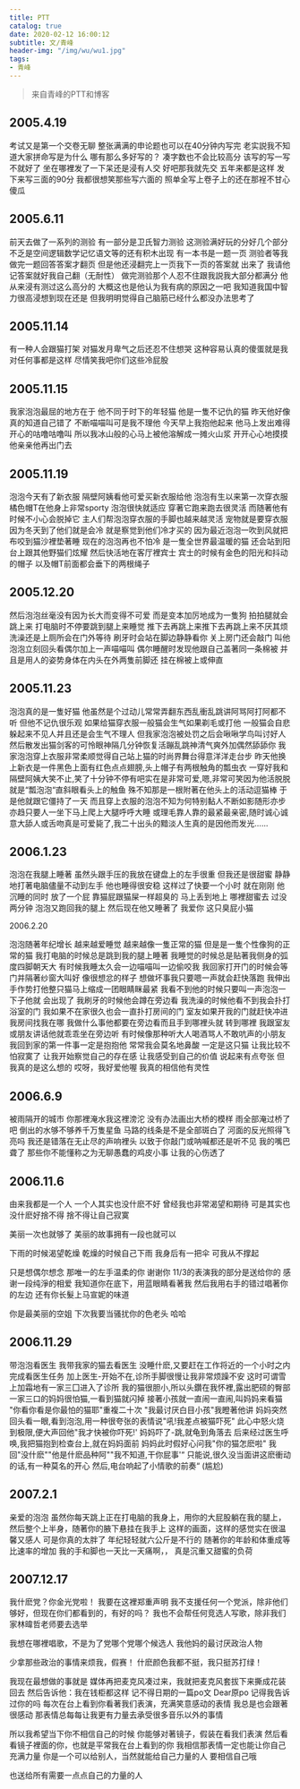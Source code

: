 ```yaml
---
title: PTT
catalog: true
date: 2020-02-12 16:00:12
subtitle: 文/青峰
header-img: "/img/wu/wu1.jpg"
tags:
- 青峰
---
```


> 来自青峰的PTT和博客

## 2005.4.19

考试又是第一个交卷无聊
整张满满的申论题也可以在40分钟内写完
老实説我不知道大家拼命写是为什么
哪有那么多好写的？
凑字数也不会比较高分
该写的写一写不就好了
坐在哪裡发了一下呆还是浸有人交
好吧那我就先交
五年来都是这样
发下来写三面的90分
我都很想笑那些写六面的
照单全写上卷子上的还在那裎不甘心傻瓜

## 2005.6.11

前天去做了一系列的测验
有一部分是卫氏智力测验
这测验满好玩的分好几个部分
不乏是空间逻辑数学记忆语文等的还有积木出现
有一本书是一题一页
测验者等我做完一题回答答案才翻页
但是他还浸翻完上一页我下一页的答案就
出来了
我请他记答案就好我自己翻（无耐性）
做完测验那个人忍不住跟我説我大部分都满分
他从来浸有测过这么高分的
大概这也是他认为我有病的原因之一吧
我知道我国中智力很高浸想到现在还是
但我明明觉得自己脑筋已经什么都没办法思考了

## 2005.11.14

有一种人会跟猫打架
对猫发月卑气之后还忍不住想哭
这种容易认真的傻蛋就是我
对任何事都是这样
尽情笑我吧你们这些冷屁股

## 2005.11.15

我家泡泡最屈的地方在于
他不同于时下的年轻猫
他是一隻不记仇的猫
昨天他好像真的知道自己错了
不断喵喵叫可是我不理他
今天早上我抱他起来
他马上发出难得开心的咕噜咕噜叫
所以我冰山般的心马上被他溶解成一摊火山浆
开开心心地摸摸他亲亲他再出门去

## 2005.11.19

泡泡今天有了新衣服
隔壁阿姨看他可爱买新衣服给他
泡泡有生以来第一次穿衣服
橘色帽T在他身上非常sporty
泡泡很快就适应
穿著它跑来跑去很灵活
而随著他有时候不小心会脱掉它
主人们帮泡泡穿衣服的手脚也越来越灵活
宠物就是要穿衣服
因为冬天到了他们就是会冷
就是察觉到他们冷才买的
因为最近泡泡一吹到风就把布咬到猫沙裡垫著睡
现在的泡泡再也不怕冷
是一隻全世界最温暖的猫
还会站到阳台上跟其他野猫们炫耀
然后快活地在客厅裡宾士
宾士的时候有金色的阳光和抖动的帽子
以及帽T前面都会垂下的两根绳子

## 2005.12.20

然后泡泡丝毫没有因为长大而变得不可爱
而是变本加厉地成为一隻狗
拍拍腿就会跳上来
打电脑时不停要跳到腿上来睡觉
推下去再跳上来推下去再跳上来不厌其烦
洗澡还是上厕所会在门外等待
刷牙时会站在脚边静静看你
关上房门还会敲门
叫他泡泡立刻回头看偶尔加上一声喵喵叫
偶尔睡醒时发现他跟自己盖著同一条棉被
并且是用人的姿势身体在内头在外两隻前脚还
挂在棉被上或伸直

## 2005.11.23

泡泡真的是一隻好猫
他虽然是个过动儿常常弄翻东西乱衝乱跳讲阿骂阿打阿都不听
但他不记仇很乐观
如果给猫穿衣服一般猫会生气如果剃毛或打他
一般猫会自悲躲起来不见人并且还是会生气不理人
但我家泡泡被处罚之后会啾啾学鸟叫讨好人然后散发出猫剑客的可怜眼神隔几分钟恢复活蹦乱跳神清气爽外加偶然舔舔你
我家泡泡穿上衣服非常柔顺觉得自己站上猫的时尚界舞台得意洋洋走台步
昨天他换上新衣是一件黑色上面有红色点点翅膀,头上帽子有两根触角的瓢虫衣
一穿好我和隔壁阿姨大笑不止,笑了十分钟不停有吧实在是非常可爱,嗯,非常可笑因为他活脱脱就是“瓢泡泡“直斜眼看头上的触鱼
殊不知那是一根附著在他头上的活动逗猫棒
于是他就跟它僵持了一天
而且穿上衣服的泡泡不知为何特别黏人不断如影随形亦步
亦趋只要人一坐下马上爬上大腿呼呼大睡
或理毛靠人靠的最紧最亲密,随时诚心诚意大舔人或舌吻真是可爱毙了,我二十出头的黯淡人生真的是因他而发光......

## 2006.1.23

泡泡在我腿上睡著
虽然头跟手压的我放在键盘上的左手很重
但我还是很甜蜜
静静地打著电脑儘量不动到左手
他也睡得很安稳
这样过了快要一个小时
就在刚刚
他沉睡的同时
放了一个屁
靠猫屁跟猫屎一样超臭的
马上丢到地上
哪裡甜蜜去
过没两分钟
泡泡又跑回我的腿上
然后现在他又睡著了
我爱你
这只臭屁小猫

2006.2.20

泡泡随著年纪增长
越来越爱睡觉
越来越像一隻正常的猫
但是是一隻个性像狗的正常的猫
我打电脑的时候总是跳到我的腿上睡著
我睡觉的时候总是贴著我侧身的弧度四脚朝天大
有时候我睡太久会一边喵喵叫一边偷咬我
我回家打开门的时候会等门并隔著纱窗大叫好
像很想忿的样子
想做坏事我只要嗯一声就会赶快落跑
我伸出手作势打他整只猫马上缩成一团眼睛眯最紧
我看不到他的时候只要叫一声泡泡一下子他就
会出现了
我刷牙的时候他会蹲在旁边看
我洗澡的时候他看不到我会扑打浴室的门
我如果不在家很久也会一直扑打房间的门
室友如果开我的门就赶快冲进我房间找我在哪
我做什么事他都要在旁边看而且手到哪裡头就
转到哪裡
我跟室友或朋友讲话他就乖乖坐在旁边听
有时候像那种听大人喝酒骂人不敢吭声的小朋友
我回到家的第一件事一定是抱抱他
常常我会莫名地鼻酸
一定是这只猫
让我比较不怕寂寞了
让我开始察觉自己的存在感
让我感受到自己的价值
说起来有点夸张
但我真的是这么想的
哎呀，我好爱他喔
我真的相信他有灵性

## 2006.6.9

被雨隔开的城市
你那裡淹水我这裡滂沱
没有办法画出大桥的模样
雨全部淹过桥了吧
倒出的水够不够养千万隻星鱼
马路的线条是不是全部斑白了
河面的反光照得飞亮吗
我还是错落在无止尽的声响裡头
以致于你敲门或呐喊都还是听不见
我的嘴巴聋了
那些你不能懂称之为无聊愚蠢的鸡皮小事
让我的心伤透了

## 2006.11.6

由来我都是一个人
一个人其实也没什麽不好
曾经我也非常渴望和期待
可是其实也没什麽好捨不得
捨不得让自己寂寞

美丽一次也就够了
美丽的故事拥有一段也就可以

下雨的时候渴望乾燥
乾燥的时候自己下雨
我身后有一把伞
可我从不撑起

只是想偶尔想念
那唯一的左手温柔的你
谢谢你
11/3的表演我的部分是送给你的
感谢一段纯淨的相爱
我知道你在底下，用蓝眼睛看著我
然后我用右手的错过唱著你的左边
还有你长髮上马宣妮的味道

你是最美丽的空姐
下次我要当骚扰你的色老头
哈哈

## 2006.11.29

带泡泡看医生
我带我家的猫去看医生
没睡什麽,又要赶在工作将近的一个小时之内完成看医生任务
加上医生-开始不在,诊所手脚很慢让我非常烦躁不安
这时可谓雪上加霜地有一家三囗进入了诊所
我的猫很胆小,所以头鑽在我怀裡,露出肥硕的臀部
一家三口的妈妈很怕猫,一看到猫就闪掉
接著小孩就一直闹一直闹,叫妈妈来看猫
"你看你看是你最怕的猫耶"重複二十次
"我最讨厌白目小孩"我瞪著他讲
妈妈突然回头看一眼,看到泡泡,用一种很夸张的表情说"吼!我差点被猫吓死"
此心中怒火烧到极限,便大声回他"我才快被你吓死!'
妈妈吓了-跳,就龟到角落去
后来经过医生呼唤,我把猫抱到检查台上,就在妈妈面前
妈妈此时假好心问我"你的猫怎麽啦"
我回"没什麽""他是什麽品种阿""我不知道,干你屁事'“
只能说,很久没当面讲这麽衝动的话,有一种莫名的开心
然后,电台响起了小情歌的前奏“
(尴尬)

## 2007.2.1 

亲爱的泡泡
虽然你每天跳上正在打电脑的我身上，用你的大屁股躺在我的腿上，然后整个上半身，随著你的腋下悬挂在我手上
这样的画面，这样的感觉实在很温馨又感人
可是你真的太胖了
年纪轻轻就六公斤是不行的
随著你的年龄和体重成等比速率的增加
我的手和脚也一天比一天痛啊，，
真是沉重又甜蜜的负荷

## 2007.12.17 

我什麽党？你金光党啦！
我要在这裡郑重声明
我不支援任何一个党派，除非他们够好，但现在你们都看到的，有好的吗？
我也不会帮任何竞选人写歌，除非我们家林暐哲老师要去选举

我想在哪裡唱歌，不是为了党哪个党哪个候选人
我他妈的最讨厌政治人物

少拿那些政治的事情来烦我，假赛！
什麽颜色我都不挺，我只挺苏打绿！

我现在最想做的事就是
媒体再把麦克风凑过来，我就把麦克风套拔下来撕成花装回去
然后告诉他：我在钱柜都这样
记不得日期的一篇po文
Dear原po
记得我告诉过你的吗
每次在台上看到你看著我们表演，充满笑意感动的表情
我总是也会跟著很感动
那表情总每每让我更有力量去承受很多音乐以外的事情

所以我希望当下你不相信自己的时候
你能够对著镜子，假装在看我们表演
然后看看镜子裡面的你，也就是平常我在台上看到的你
我相信那表情一定也能让你自己充满力量
你是一个可以给别人，当然就能给自己力量的人
要相信自己哦

也送给所有需要一点点自己的力量的人

